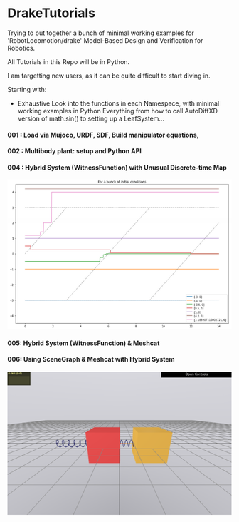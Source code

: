 # DrakeTutorials
Trying to put together a bunch of minimal working examples for 'RobotLocomotion/drake' Model-Based Design and Verification for Robotics.

All Tutorials in this Repo will be in Python.

I am targetting new users, as it can be quite difficult to start diving in.


Starting with:

- Exhaustive Look into the functions in each Namespace, with minimal working examples in Python
       Everything from how to call AutoDiffXD version of math.sin() to setting up a LeafSystem...

#### 001 : Load via Mujoco, URDF, SDF, Build manipulator equations,
         
#### 002  : Multibody plant: setup and Python API
        
#### 004 : Hybrid System (WitnessFunction) with Unusual Discrete-time Map
![alt text](https://github.com/drewhamiltonasdf/DrakeTutorials/blob/main/imgs/UnusualHybridSystem.png?raw=true)

#### 005: Hybrid System (WitnessFunction) & Meshcat
#### 006: Using SceneGraph & Meshcat with Hybrid System
![alt text](https://github.com/drewhamiltonasdf/DrakeTutorials/blob/main/imgs/HybridSystem.png?raw=true)
